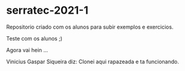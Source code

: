 # serratec-2021-1
Repositorio criado com os alunos para subir exemplos e exercicios.

Teste com os alunos ;)

Agora vai hein ...


Vinicius Gaspar Siqueira diz: Clonei aqui rapazeada e ta funcionando.
